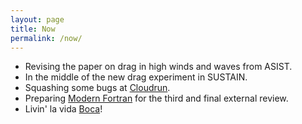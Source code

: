```yaml
---
layout: page
title: Now
permalink: /now/
---
```


* Revising the paper on drag in high winds and waves from ASIST.
* In the middle of the new drag experiment in SUSTAIN.
* Squashing some bugs at [Cloudrun](https://cloudrun.co). 
* Preparing [Modern Fortran](https://www.manning.com/books/modern-fortran?a_aid=modernfortran&a_bid=2dc4d442) for the third and final external review.
* Livin' la vida [Boca](https://www.myboca.us)!
